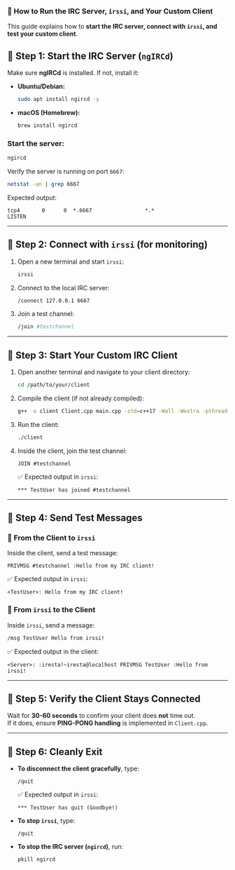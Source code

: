 ### **📌 How to Run the IRC Server, `irssi`, and Your Custom Client**

This guide explains how to **start the IRC server, connect with `irssi`, and test your custom client**.

## **🚀 Step 1: Start the IRC Server (`ngIRCd`)**

Make sure **ngIRCd** is installed. If not, install it:

- **Ubuntu/Debian:**
  ```sh
  sudo apt install ngircd -y
  ```
- **macOS (Homebrew):**
  ```sh
  brew install ngircd
  ```

### **Start the server:**

```sh
ngircd
```

Verify the server is running on port `6667`:

```sh
netstat -an | grep 6667
```

Expected output:

```
tcp4       0      0  *.6667                 *.*                    LISTEN
```

---

## **🚀 Step 2: Connect with `irssi` (for monitoring)**

1. Open a new terminal and start `irssi`:
   ```sh
   irssi
   ```
2. Connect to the local IRC server:
   ```sh
   /connect 127.0.0.1 6667
   ```
3. Join a test channel:
   ```sh
   /join #testchannel
   ```

---

## **🚀 Step 3: Start Your Custom IRC Client**

1. Open another terminal and navigate to your client directory:
   ```sh
   cd /path/to/your/client
   ```
2. Compile the client (if not already compiled):
   ```sh
   g++ -o client Client.cpp main.cpp -std=c++17 -Wall -Wextra -pthread
   ```
3. Run the client:
   ```sh
   ./client
   ```
4. Inside the client, join the test channel:
   ```
   JOIN #testchannel
   ```
   ✅ Expected output in `irssi`:
   ```
   *** TestUser has joined #testchannel
   ```

---

## **🚀 Step 4: Send Test Messages**

### **🔹 From the Client to `irssi`**

Inside the client, send a test message:

```
PRIVMSG #testchannel :Hello from my IRC client!
```

✅ Expected output in `irssi`:

```
<TestUser>: Hello from my IRC client!
```

### **🔹 From `irssi` to the Client**

Inside `irssi`, send a message:

```sh
/msg TestUser Hello from irssi!
```

✅ Expected output in the client:

```
<Server>: :iresta!~iresta@localhost PRIVMSG TestUser :Hello from irssi!
```

---

## **🚀 Step 5: Verify the Client Stays Connected**

Wait for **30-60 seconds** to confirm your client does **not** time out.  
If it does, ensure **PING-PONG handling** is implemented in `Client.cpp`.

---

## **🚀 Step 6: Cleanly Exit**

- **To disconnect the client gracefully**, type:
  ```
  /quit
  ```
  ✅ Expected output in `irssi`:
  ```
  *** TestUser has quit (Goodbye!)
  ```
- **To stop `irssi`**, type:
  ```
  /quit
  ```
- **To stop the IRC server (`ngircd`)**, run:
  ```sh
  pkill ngircd
  ```

